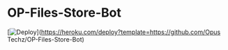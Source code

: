 # OP-Files-Store-Bot


[![Deploy](https://www.herokucdn.com/deploy/button.svg)](https://heroku.com/deploy?template=https://github.com/Opus Techz/OP-Files-Store-Bot)

